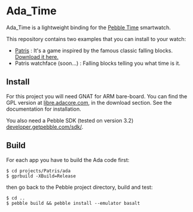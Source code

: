 # Ada_Time

Ada_Time is a lightweight binding for the [Pebble
Time](https://www.pebble.com/) smartwatch.


This repository contains two examples that you can install to your watch:
 - [Patris](http://apps.getpebble.com/en_US/application/559af16358bc81d930000067) : It's a game inspired by the famous classic falling blocks.
   [Download it here.](http://apps.getpebble.com/en_US/application/559af16358bc81d930000067)
 - Patris watchface (soon...) : Falling blocks telling you what time is it.

## Install

For this project you will need GNAT for ARM bare-board. You can find the GPL
version at [libre.adacore.com](http://libre.adacore.com), in the download
section. See the documentation for installation.

You also need a Pebble SDK (tested on version 3.2)
[developer.getpebble.com/sdk/](http://developer.getpebble.com/sdk/).

## Build

For each app you have to build the Ada code first:

```shell
$ cd projects/Patris/ada
$ gprbuild -XBuild=Release
```

then go back to the Pebble project directory, build and test:

```shell
$ cd ..
$ pebble build && pebble install --emulator basalt
```
